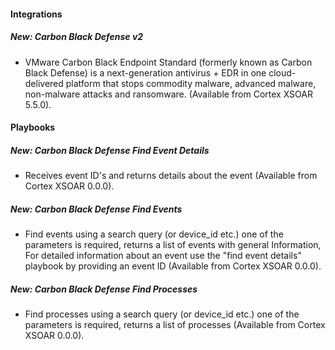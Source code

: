 
#### Integrations
##### New: Carbon Black Defense v2
- VMware Carbon Black Endpoint Standard (formerly known as Carbon Black Defense) is a next-generation antivirus + EDR in one cloud-delivered platform that stops commodity malware, advanced malware, non-malware attacks and ransomware. (Available from Cortex XSOAR 5.5.0).

#### Playbooks
##### New: Carbon Black Defense Find Event Details
- Receives event ID's and returns details about the event (Available from Cortex XSOAR 0.0.0).
##### New: Carbon Black Defense Find Events
- Find events using a search query (or device_id etc.) one of the parameters is required, returns a list of events with general Information, For detailed information about an event use the "find event details" playbook by providing an event ID (Available from Cortex XSOAR 0.0.0).
##### New: Carbon Black Defense Find Processes
- Find processes using a search query (or device_id etc.) one of the parameters is required, returns a list of processes (Available from Cortex XSOAR 0.0.0).

